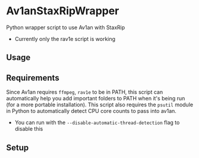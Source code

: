 # Av1anStaxRipWrapper
Python wrapper script to use Av1an with StaxRip
 - Currently only the rav1e script is working

## Usage


## Requirements
Since Av1an requires `ffmpeg`, `rav1e` to be in PATH, this script can automatically help you add important folders to PATH when it's being run (for a more portable installation).
This script also requires the `psutil` module in Python to automatically detect CPU core counts to pass into av1an.
 - You can run with the `--disable-automatic-thread-detection` flag to disable this

## Setup

